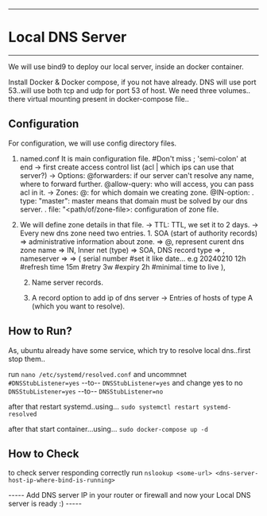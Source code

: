 ***
# Local DNS Server
***
   We will use bind9 to deploy our local server, inside an docker container.

Install Docker & Docker compose, if you not have already.
DNS will use port 53..will use both tcp and udp for port 53 of host.
We need three volumes.. there virtual mounting present in docker-compose file..

## Configuration
   For configuration, we will use config directory files.
   1. named.conf
      It is main configuration file. #Don't miss ; 'semi-colon' at end
      -> first create access control list (acl | which ips can use that server?)
      -> Options:
         @forwarders: if our server can't resolve any name, where to forward further.
         @allow-query: who will access, you can pass acl in it.
      -> Zones:
         @<domain-name>: for which domain we creating zone.
         @IN-option:
            . type: "master": master means that domain must be solved by our dns server.
            . file: "<path/of/zone-file>: configuration of zone file.
   2. <zone-file>
      We will define zone details in that file.
      -> TTL: TTL, we set it to 2 days.
      -> Every new dns zone need two entries.
         1. SOA (start of authority records) 
            => administrative information about zone.
            => @, represent curent dns zone name
            => IN, Inner net (type)
            => SOA, DNS record type
            => <name>, nameserver
            => <administrator-email-address>
            => (
               serial number #set it like date... e.g 20240210
               12h #refresh time
               15m #retry
               3w  #expiry        
               2h #minimal time to live
            ), 

         2. Name server records.

         3. A record option to add ip of dns server
      -> Entries of hosts of type A (which you want to resolve).
      

## How to Run?
As, ubuntu already have some service, which try to resolve local dns..first stop them..

run `nano /etc/systemd/resolved.conf`
and uncommnet `#DNSStubListener=yes` --to-- `DNSStubListener=yes`
and change yes to no `DNSStubListener=yes` --to-- `DNSStubListener=no`

after that restart systemd..using... `sudo systemctl restart systemd-resolved`

after that start container...using... `sudo docker-compose up -d`

## How to Check
to check server responding correctly run 
   `nslookup <some-url> <dns-server-host-ip-where-bind-is-running>`

-----  Add DNS server IP in your router or firewall and now your Local DNS server is ready :) -----

